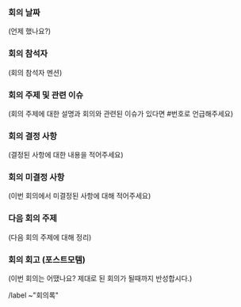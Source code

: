 ### 회의 날짜

(언제 했나요?)

### 회의 참석자

(회의 참석자 멘션)

### 회의 주제 및 관련 이슈

(회의 주제에 대한 설명과 회의와 관련된 이슈가 있다면 #번호로 언급해주세요)

### 회의 결정 사항

(결정된 사항에 대한 내용을 적어주세요)

### 회의 미결정 사항

(이번 회의에서 미결정된 사항에 대해 적어주세요)

### 다음 회의 주제

(다음 회의 주제에 대해 정리)

### 회의 회고 (포스트모템)

(이번 회의는 어땠나요? 제대로 된 회의가 될때까지 반성합시다.)

/label ~"회의록"